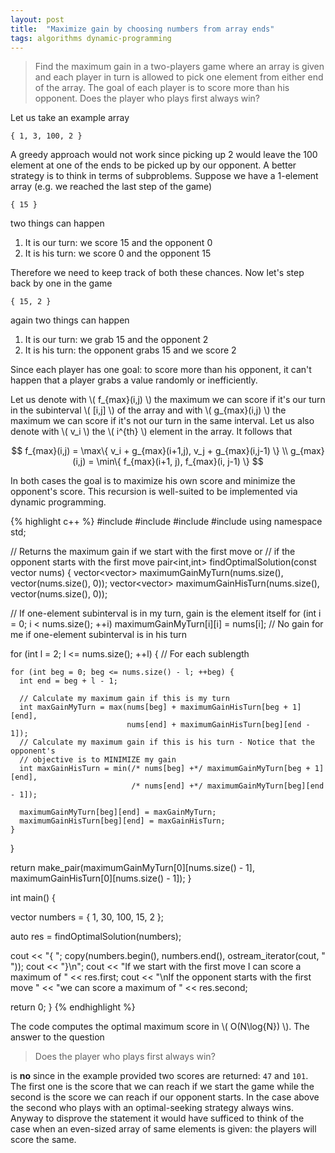 ```yaml
---
layout: post
title:  "Maximize gain by choosing numbers from array ends"
tags: algorithms dynamic-programming
---
```


> Find the maximum gain in a two-players game where an array is given and each player in turn is allowed to pick one element from either end of the array. The goal of each player is to score more than his opponent. Does the player who plays first always win?

Let us take an example array

    { 1, 3, 100, 2 }

A greedy approach would not work since picking up 2 would leave the 100 element at one of the ends to be picked up by our opponent. A better strategy is to think in terms of subproblems. Suppose we have a 1-element array (e.g. we reached the last step of the game)

    { 15 }

two things can happen

1. It is our turn: we score 15 and the opponent 0
2. It is his turn: we score 0 and the opponent 15

Therefore we need to keep track of both these chances. Now let's step back by one in the game

    { 15, 2 }

again two things can happen

1. It is our turn: we grab 15 and the opponent 2
2. It is his turn: the opponent grabs 15 and we score 2

Since each player has one goal: to score more than his opponent, it can't happen that a player grabs a value randomly or inefficiently.

Let us denote with \\( f_{max}(i,j) \\) the maximum we can score if it's our turn in the subinterval \\( [i,j] \\) of the array and with \\( g_{max}(i,j) \\) the maximum we can score if it's not our turn in the same interval. Let us also denote with \\( v_i \\) the \\( i^{th} \\) element in the array. It follows that

$$ f_{max}(i,j) = \max\{ v_i + g_{max}(i+1,j), v_j + g_{max}(i,j-1) \} \\ 
   g_{max}(i,j) = \min\{ f_{max}(i+1, j), f_{max}(i, j-1) \} $$

In both cases the goal is to maximize his own score and minimize the opponent's score. This recursion is well-suited to be implemented via dynamic programming.

{% highlight c++ %}
#include <iostream>
#include <vector>
#include <algorithm>
#include <iterator>
using namespace std;

// Returns the maximum gain if we start with the first move or 
// if the opponent starts with the first move
pair<int,int> findOptimalSolution(const vector<int> nums) {
  vector<vector<int>> maximumGainMyTurn(nums.size(), vector<int>(nums.size(), 0));
  vector<vector<int>> maximumGainHisTurn(nums.size(), vector<int>(nums.size(), 0));

  // If one-element subinterval is in my turn, gain is the element itself
  for (int i = 0; i < nums.size(); ++i)
    maximumGainMyTurn[i][i] = nums[i];
  // No gain for me if one-element subinterval is in his turn
  
  for (int l = 2; l <= nums.size(); ++l) { // For each sublength

    for (int beg = 0; beg <= nums.size() - l; ++beg) {
      int end = beg + l - 1;

      // Calculate my maximum gain if this is my turn
      int maxGainMyTurn = max(nums[beg] + maximumGainHisTurn[beg + 1][end], 
      	                      nums[end] + maximumGainHisTurn[beg][end - 1]);
      // Calculate my maximum gain if this is his turn - Notice that the opponent's
      // objective is to MINIMIZE my gain
      int maxGainHisTurn = min(/* nums[beg] +*/ maximumGainMyTurn[beg + 1][end], 
      	                       /* nums[end] +*/ maximumGainMyTurn[beg][end - 1]);

      maximumGainMyTurn[beg][end] = maxGainMyTurn;
      maximumGainHisTurn[beg][end] = maxGainHisTurn;
    }
  }

  return make_pair(maximumGainMyTurn[0][nums.size() - 1], 
                   maximumGainHisTurn[0][nums.size() - 1]);
}

int main() {

  vector<int> numbers = { 1, 30, 100, 15, 2 };

  auto res = findOptimalSolution(numbers);

  cout << "{ ";
  copy(numbers.begin(), numbers.end(), ostream_iterator<int>(cout, " "));
  cout << "}\n";
  cout << "If we start with the first move I can score a maximum of " << res.first;
  cout << "\nIf the opponent starts with the first move "
       << "we can score a maximum of " << res.second;

  return 0;
}
{% endhighlight %}

The code computes the optimal maximum score in \\( O(N\log{N}) \\). The answer to the question

> Does the player who plays first always win?

is **no** since in the example provided two scores are returned: `47` and `101`. The first one is the score that we can reach if we start the game while the second is the score we can reach if our opponent starts. In the case above the second who plays with an optimal-seeking strategy always wins. Anyway to disprove the statement it would have sufficed to think of the case when an even-sized array of same elements is given: the players will score the same.